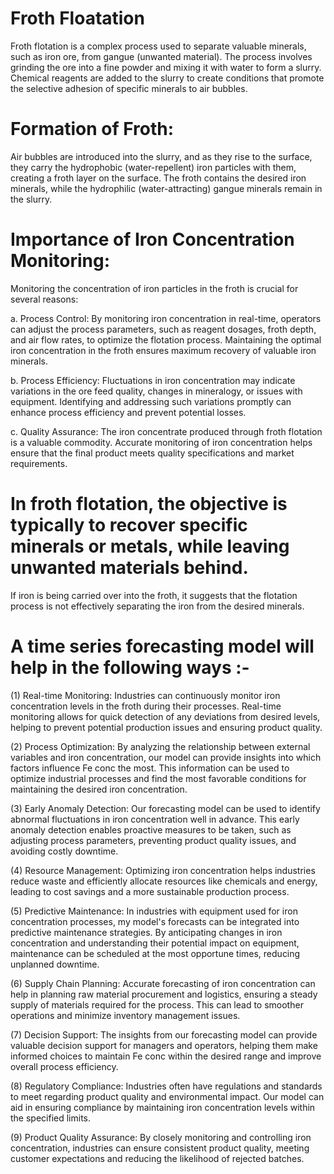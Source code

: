 # Froth Floatation
Froth flotation is a complex process used to separate valuable minerals, such as iron ore, from gangue (unwanted material). The process involves grinding the ore into a fine powder and mixing it with water to form a slurry. Chemical reagents are added to the slurry to create conditions that promote the selective adhesion of specific minerals to air bubbles.

# Formation of Froth: 
Air bubbles are introduced into the slurry, and as they rise to the surface, they carry the hydrophobic (water-repellent) iron particles with them, creating a froth layer on the surface. The froth contains the desired iron minerals, while the hydrophilic (water-attracting) gangue minerals remain in the slurry.

# Importance of Iron Concentration Monitoring: 
Monitoring the concentration of iron particles in the froth is crucial for several reasons:

a. Process Control: 
By monitoring iron concentration in real-time, operators can adjust the process parameters, such as reagent dosages, froth depth, and air flow rates, to optimize the flotation process. Maintaining the optimal iron concentration in the froth ensures maximum recovery of valuable iron minerals.

b. Process Efficiency: 
Fluctuations in iron concentration may indicate variations in the ore feed quality, changes in mineralogy, or issues with equipment. Identifying and addressing such variations promptly can enhance process efficiency and prevent potential losses.

c. Quality Assurance: 
The iron concentrate produced through froth flotation is a valuable commodity. Accurate monitoring of iron concentration helps ensure that the final product meets quality specifications and market requirements.

# In froth flotation, the objective is typically to recover specific minerals or metals, while leaving unwanted materials behind. 
If iron is being carried over into the froth, it suggests that the flotation process is not effectively separating the iron from the desired minerals.

# A time series forecasting model will help in the following ways :-

(1) Real-time Monitoring: Industries can continuously monitor iron concentration levels in the froth during their processes. Real-time monitoring allows for quick detection of any deviations from desired levels, helping to prevent potential production issues and ensuring product quality.

(2) Process Optimization: By analyzing the relationship between external variables and iron concentration, our model can provide insights into which factors influence Fe conc the most. This information can be used to optimize industrial processes and find the most favorable conditions for maintaining the desired iron concentration.

(3) Early Anomaly Detection: Our forecasting model can be used to identify abnormal fluctuations in iron concentration well in advance. This early anomaly detection enables proactive measures to be taken, such as adjusting process parameters, preventing product quality issues, and avoiding costly downtime.

(4) Resource Management: Optimizing iron concentration helps industries reduce waste and efficiently allocate resources like chemicals and energy, leading to cost savings and a more sustainable production process.

(5) Predictive Maintenance: In industries with equipment used for iron concentration processes, my model's forecasts can be integrated into predictive maintenance strategies. By anticipating changes in iron concentration and understanding their potential impact on equipment, maintenance can be scheduled at the most opportune times, reducing unplanned downtime.

(6) Supply Chain Planning: Accurate forecasting of iron concentration can help in planning raw material procurement and logistics, ensuring a steady supply of materials required for the process. This can lead to smoother operations and minimize inventory management issues.

(7) Decision Support: The insights from our forecasting model can provide valuable decision support for managers and operators, helping them make informed choices to maintain Fe conc within the desired range and improve overall process efficiency.

(8) Regulatory Compliance: Industries often have regulations and standards to meet regarding product quality and environmental impact. Our model can aid in ensuring compliance by maintaining iron concentration levels within the specified limits.

(9) Product Quality Assurance: By closely monitoring and controlling iron concentration, industries can ensure consistent product quality, meeting customer expectations and reducing the likelihood of rejected batches.
